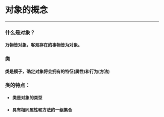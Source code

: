 # 对象的概念
---
### 什么是对象？
#### 万物皆对象，客观存在的事物皆为对象。
### 类
#### 类是模子，确定对象将会拥有的特征(属性)和行为(方法)
### 类的特点：
* #### 类是对象的类型
* #### 具有相同属性和方法的一组集合